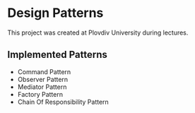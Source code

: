 # Design Patterns

This project was created at Plovdiv University during lectures.


## Implemented Patterns

- Command Pattern
- Observer Pattern
- Mediator Pattern
- Factory Pattern
- Chain Of Responsibility Pattern